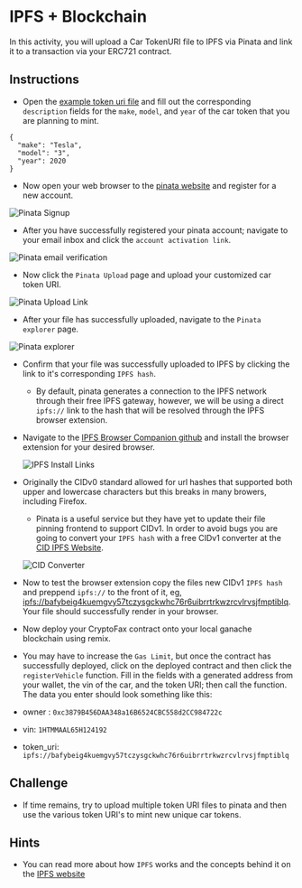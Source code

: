 # IPFS + Blockchain

In this activity, you will upload a Car TokenURI file to IPFS via Pinata and link it to a transaction via your ERC721 contract.

## Instructions

* Open the [example token uri file](Unsolved/example_uri.json) and fill out the corresponding `description` fields for the `make`, `model`, and `year` of the car token that you are planning to mint.

```solidity
{
  "make": "Tesla",
  "model": "3",
  "year": 2020
}
```

* Now open your web browser to the [pinata website](https://pinata.cloud) and register for a new account.

![Pinata Signup](Images/pinata_singup.png)

* After you have successfully registered your pinata account; navigate to your email inbox and click the `account activation link`.

![Pinata email verification](Images/pinata_confirm_account.png)

* Now click the `Pinata Upload` page and upload your customized car token URI.

![Pinata Upload Link](Images/pinata_upload_link.png)

* After your file has successfully uploaded, navigate to the `Pinata explorer` page.

![Pinata explorer](Images/pinata_pin_explorer_link.png)

* Confirm that your file was successfully uploaded to IPFS by clicking the link to it's corresponding `IPFS hash`.

  * By default, pinata generates a connection to the IPFS network through their free IPFS gateway, however, we will be using a direct `ipfs://` link to the hash that will be resolved through the IPFS browser extension.

* Navigate to the [IPFS Browser Companion github](https://github.com/ipfs-shipyard/ipfs-companion) and install the browser extension for your desired browser.

  ![IPFS Install Links](Images/ipfs-browser-companion.png)

* Originally the CIDv0 standard allowed for url hashes that supported both upper and lowercase characters but this breaks in many browers, including Firefox.

  * Pinata is a useful service but they have yet to update their file pinning frontend to support CIDv1. In order to avoid bugs you are going to convert your `IPFS hash` with a free CIDv1 converter at the [CID IPFS Website](https://cid.ipfs.io).

  ![CID Converter](Images/cid-converter.png)

 * Now to test the browser extension copy the files new CIDv1 `IPFS hash` and preppend `ipfs://` to the front of it, eg, [ipfs://bafybeig4kuemgvy57tczysgckwhc76r6uibrrtrkwzrcvlrvsjfmptiblq](ipfs://bafybeig4kuemgvy57tczysgckwhc76r6uibrrtrkwzrcvlrvsjfmptiblq). Your file should successfully render in your browser.

* Now deploy your CryptoFax contract onto your local ganache blockchain using remix.

* You may have to increase the `Gas Limit`, but once the contract has successfully deployed, click on the deployed contract and then click the `registerVehicle` function. Fill in the fields with a generated address from your wallet, the vin of the car, and the token URI; then call the function. The data you enter should look something like this:

* owner : `0xc3879B456DAA348a16B6524CBC558d2CC984722c`

* vin: `1HTMMAAL65H124192`

* token_uri: `ipfs://bafybeig4kuemgvy57tczysgckwhc76r6uibrrtrkwzrcvlrvsjfmptiblq`

## Challenge

* If time remains, try to upload multiple token URI files to pinata and then use the various token URI's to mint new unique car tokens.

## Hints

* You can read more about how `IPFS` works and the concepts behind it on  the [IPFS website](https://ipfs.io/#how)
